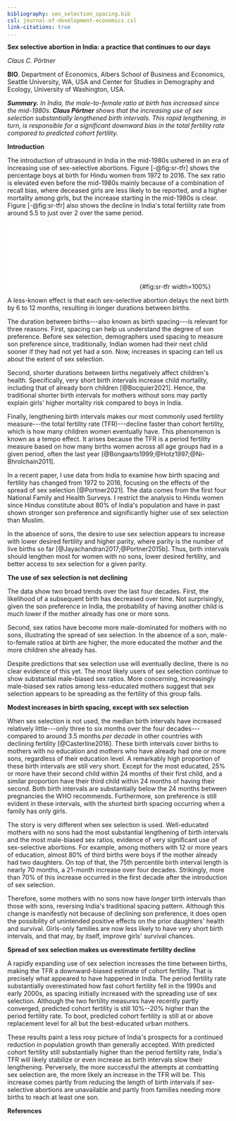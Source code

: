 ```yaml
---
bibliography: sex_selection_spacing.bib
csl: journal-of-development-economics.csl
link-citations: true
...
```



**Sex selective abortion in India: a practice that continues to our
days**

*Claus C. Pörtner*

**BIO**. Department of Economics, Albers School of Business and
Economics, Seattle University, WA, USA and Center for Studies in
Demography and Ecology, University of Washington, USA.

***Summary.** In India, the male-to-female ratio at birth has increased
since the mid-1980s. 
**Claus Pörtner** shows that the increasing use of sex selection 
substantially lengthened birth intervals. 
This rapid lengthening, in turn, is responsible for a
significant downward bias in the total fertility rate compared to
predicted cohort fertility.*

**Introduction**

The introduction of ultrasound in India in the mid-1980s ushered in an
era of increasing use of sex-selective abortions. 
Figure [-@fig:sr-tfr] shows the percentage boys at birth for
Hindu women from 1972 to 2016.
The sex ratio is elevated even before the mid-1980s mainly 
because of a combination of recall bias, where deceased girls are 
less likely to be reported, and a higher mortality among girls,
but the increase starting in the mid-1980s is clear.
Figure [-@fig:sr-tfr] also shows the decline in India's total fertility 
rate from around 5.5 to just over 2 over the same period.

![Sex Ratio and Total Fertility Rate in India](../figures/n_iussp_sr_tfr.pdf){#fig:sr-tfr width=100%}


A less-known effect is that each sex-selective abortion delays the next birth by 6 to
12 months, resulting in longer durations between births.

The duration between births---also known as birth spacing---is relevant
for three reasons. First, spacing can help us understand the degree of
son preference. Before sex selection, demographers used spacing to
measure son preference since, traditionally, Indian women had their next
child sooner if they had not yet had a son. Now, increases in spacing
can tell us about the extent of sex selection.

Second, shorter durations between births negatively affect children's
health. Specifically, very short birth intervals increase child
mortality, including that of already born children [@Bocquier2021].
Hence, the traditional shorter birth intervals for mothers without sons
may partly explain girls' higher mortality risk compared to boys in
India.

Finally, lengthening birth intervals makes our most commonly used
fertility measure---the total fertility rate (TFR)---decline faster than
cohort fertility, which is how many children women eventually have. This
phenomenon is known as a tempo effect. It arises because the TFR is a
period fertility measure based on how many births women across all age
groups had in a given period, often the last year 
[@Bongaarts1999;@Hotz1997;@Ni-Bhrolchain2011].

In a recent paper, I use data from India to examine how birth spacing 
and fertility has changed from 1972 to 2016, focusing on the 
effects of the spread of sex selection [@Portner2021].
The data comes from the first four National Family and Health Surveys.
I restrict the analysis to Hindu women since Hindus constitute about 80% 
of India's population and have in past shown stronger son preference
and significantly higher use of sex selection than Muslim.

In the absence of sons, the desire to use sex selection appears to 
increase with lower desired
fertility and higher parity, where parity is the number of live births
so far [@Jayachandran2017;@Portner2015b]. 
Thus, birth intervals should lengthen most for women with no sons, 
lower desired fertility, and better access to sex selection for a given 
parity.

**The use of sex selection is not declining**

The data show two broad trends over the last four decades. First, the
likelihood of a subsequent birth has decreased over time. Not
surprisingly, given the son preference in India, the probability of
having another child is much lower if the mother already has one or more
sons.

Second, sex ratios have become more male-dominated for mothers with no
sons, illustrating the spread of sex selection. In the absence of a son,
male-to-female ratios at birth are higher, the more educated the mother
and the more children she already has.

Despite predictions that sex selection use will eventually decline,
there is no clear evidence of this yet. The most likely users of sex
selection continue to show substantial male-biased sex ratios. More
concerning, increasingly male-biased sex ratios among less-educated
mothers suggest that sex selection appears to be spreading as the
fertility of this group falls.

**Modest increases in birth spacing, except with sex selection**

When sex selection is not used, the median birth intervals have
increased relatively little---only three to six months over the four
decades---compared to around 3.5 months *per decade* in other countries
with declining fertility [@Casterline2016]. 
These birth intervals cover births to mothers with no education and mothers 
who have already had one or more sons, regardless of their education level. 
A remarkably high proportion of these birth intervals are still very short. 
Except for the most educated, 25% or more have their second child within
24 months of their first child, and a similar proportion have their third 
child within 24 months of having their second.
Both birth intervals are substantially below the 24 months between 
pregnancies the WHO recommends. 
Furthermore, son preference is still evident in these intervals, with 
the shortest birth spacing occurring when a family has only girls.

The story is very different when sex selection is used. 
Well-educated mothers with no sons had the most substantial lengthening 
of birth intervals and the most male-biased sex ratios, evidence of very
significant use of sex-selective abortions. For example, among mothers
with 12 or more years of education, almost 80% of third births were boys
if the mother already had two daughters. On top of that, the 75th
percentile birth interval length is nearly 70 months, a 21-month
increase over four decades. Strikingly, more than 70% of this increase
occurred in the first decade after the introduction of sex selection.

Therefore, some mothers with no sons now have *longer* birth intervals
than those with sons, reversing India's traditional spacing pattern.
Although this change is manifestly not because of declining son
preference, it does open the possibility of unintended positive effects
on the prior daughters' health and survival. Girls-only families are now
less likely to have very short birth intervals, and that may, by itself,
improve girls' survival chances.

**Spread of sex selection makes us overestimate fertility decline**

A rapidly expanding use of sex selection increases the time between
births, making the TFR a downward-biased estimate of cohort fertility.
That is precisely what appeared to have happened in India. The period
fertility rate substantially overestimated how fast cohort fertility
fell in the 1990s and early 2000s, as spacing initially increased with
the spreading use of sex selection. Although the two fertility measures
have recently partly converged, predicted cohort fertility is still
10%--20% higher than the period fertility rate. To boot, predicted
cohort fertility is still at or above replacement level for all but the
best-educated urban mothers.

These results paint a less rosy picture of India's prospects for a
continued reduction in population growth than generally accepted. With
predicted cohort fertility still substantially higher than the period
fertility rate, India's TFR will likely stabilize or even increase as
birth intervals slow their lengthening. Perversely, the more successful
the attempts at combatting sex selection are, the more likely an
increase in the TFR will be. This increase comes partly from reducing
the length of birth intervals if sex-selective abortions are unavailable
and partly from families needing more births to reach at least one son.

**References**

